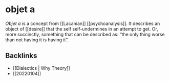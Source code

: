 # objet a

_Objet a_ is a concept from [[Lacanian]] [[psychoanalysis]]. It describes an object of [[desire]] that the self self-undermines in an attempt to get. Or, more succinctly, something that can be described as: &ldquo;the only thing worse than not having it is having it&rdquo;.


## Backlinks

-   [[Dialectics | Why Theory]]
-   [[20220104]]
